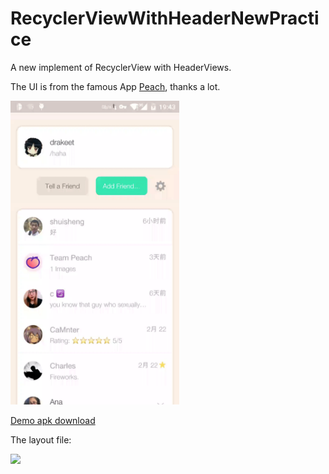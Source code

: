# RecyclerViewWithHeaderNewPractice
A new implement of RecyclerView with HeaderViews.

The UI is from the famous App [Peach](http://peach.cool), thanks a lot.

<img src="/demo.gif" width="270" height="486"/>

[Demo apk download](https://github.com/drakeet/RecyclerViewWithHeaderNewPractice/raw/master/app-debug.apk)

The layout file:

<img src="http://ww4.sinaimg.cn/large/86e2ff85gw1f1hmtczm7gj21kw0wbgwn.jpg"/>



